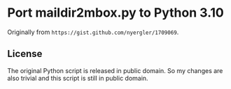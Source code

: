 # Port maildir2mbox.py to Python 3.10

Originally from `https://gist.github.com/nyergler/1709069`.

## License
The original Python script is released in public domain.
So my changes are also trivial and this script is still
in public domain.
